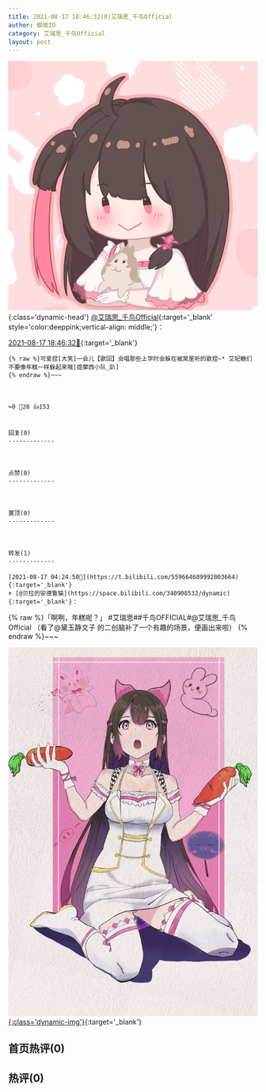 ```yaml
---
title: 2021-08-17 18:46:32(0)艾瑞思_千鸟Official
author: 御坂IO
category: 艾瑞思_千鸟Official
layout: post
---
```


![img](/images/7e08840c56f251de28bdf766b647bd5fe9a5d50a.jpg){:class='dynamic-head'}
[@艾瑞思_千鸟Official](https://space.bilibili.com/1090010845/dynamic){:target='_blank' style='color:deeppink;vertical-align: middle;'}：

[2021-08-17 18:46:32🔗](https://t.bilibili.com/559886748389412219){:target='_blank'}

~~~
{% raw %}可爱捏[大笑]一会儿【歌回】会唱那些上学时会躲在被窝里听的歌捏~* 艾妃糖们不要像年糕一样躲起来哦[提摩西小队_趴]
{% endraw %}~~~



↪️0 💬28 👍153


回复(0)
-------------



点赞(0)
-------------



置顶(0)
-------------



转发(1)
-------------

[2021-08-17 04:24:50🔗](https://t.bilibili.com/559664689992003664){:target='_blank'}
+ [@贝拉的安德鲁猫](https://space.bilibili.com/340908532/dynamic){:target='_blank'}：
~~~
{% raw %}「啊咧，年糕呢？」
#艾瑞思##千鸟OFFICIAL#@艾瑞思_千鸟Official 
（看了@黛玉静文子 的二创脑补了一个有趣的场景，便画出来啦）
{% endraw %}~~~


[![img](/images/73a3ea2a2b94c8ba931e07d0b0c7696874ded6e1.jpg){:class='dynamic-img'}](/images/73a3ea2a2b94c8ba931e07d0b0c7696874ded6e1.jpg){:target='_blank'}




首页热评(0)
-------------



热评(0)
-------------



